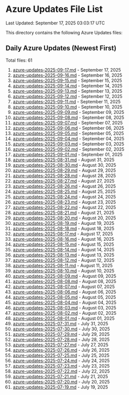 # Azure Updates File List

Last Updated: September 17, 2025 03:03:17 UTC

This directory contains the following Azure Updates files:

## Daily Azure Updates (Newest First)

Total files: 61

1. [azure-updates-2025-09-17.md](./azure-updates-2025-09-17.md) - September 17, 2025
2. [azure-updates-2025-09-16.md](./azure-updates-2025-09-16.md) - September 16, 2025
3. [azure-updates-2025-09-15.md](./azure-updates-2025-09-15.md) - September 15, 2025
4. [azure-updates-2025-09-14.md](./azure-updates-2025-09-14.md) - September 14, 2025
5. [azure-updates-2025-09-13.md](./azure-updates-2025-09-13.md) - September 13, 2025
6. [azure-updates-2025-09-12.md](./azure-updates-2025-09-12.md) - September 12, 2025
7. [azure-updates-2025-09-11.md](./azure-updates-2025-09-11.md) - September 11, 2025
8. [azure-updates-2025-09-10.md](./azure-updates-2025-09-10.md) - September 10, 2025
9. [azure-updates-2025-09-09.md](./azure-updates-2025-09-09.md) - September 09, 2025
10. [azure-updates-2025-09-08.md](./azure-updates-2025-09-08.md) - September 08, 2025
11. [azure-updates-2025-09-07.md](./azure-updates-2025-09-07.md) - September 07, 2025
12. [azure-updates-2025-09-06.md](./azure-updates-2025-09-06.md) - September 06, 2025
13. [azure-updates-2025-09-05.md](./azure-updates-2025-09-05.md) - September 05, 2025
14. [azure-updates-2025-09-04.md](./azure-updates-2025-09-04.md) - September 04, 2025
15. [azure-updates-2025-09-03.md](./azure-updates-2025-09-03.md) - September 03, 2025
16. [azure-updates-2025-09-02.md](./azure-updates-2025-09-02.md) - September 02, 2025
17. [azure-updates-2025-09-01.md](./azure-updates-2025-09-01.md) - September 01, 2025
18. [azure-updates-2025-08-31.md](./azure-updates-2025-08-31.md) - August 31, 2025
19. [azure-updates-2025-08-30.md](./azure-updates-2025-08-30.md) - August 30, 2025
20. [azure-updates-2025-08-29.md](./azure-updates-2025-08-29.md) - August 29, 2025
21. [azure-updates-2025-08-28.md](./azure-updates-2025-08-28.md) - August 28, 2025
22. [azure-updates-2025-08-27.md](./azure-updates-2025-08-27.md) - August 27, 2025
23. [azure-updates-2025-08-26.md](./azure-updates-2025-08-26.md) - August 26, 2025
24. [azure-updates-2025-08-25.md](./azure-updates-2025-08-25.md) - August 25, 2025
25. [azure-updates-2025-08-24.md](./azure-updates-2025-08-24.md) - August 24, 2025
26. [azure-updates-2025-08-23.md](./azure-updates-2025-08-23.md) - August 23, 2025
27. [azure-updates-2025-08-22.md](./azure-updates-2025-08-22.md) - August 22, 2025
28. [azure-updates-2025-08-21.md](./azure-updates-2025-08-21.md) - August 21, 2025
29. [azure-updates-2025-08-20.md](./azure-updates-2025-08-20.md) - August 20, 2025
30. [azure-updates-2025-08-19.md](./azure-updates-2025-08-19.md) - August 19, 2025
31. [azure-updates-2025-08-18.md](./azure-updates-2025-08-18.md) - August 18, 2025
32. [azure-updates-2025-08-17.md](./azure-updates-2025-08-17.md) - August 17, 2025
33. [azure-updates-2025-08-16.md](./azure-updates-2025-08-16.md) - August 16, 2025
34. [azure-updates-2025-08-15.md](./azure-updates-2025-08-15.md) - August 15, 2025
35. [azure-updates-2025-08-14.md](./azure-updates-2025-08-14.md) - August 14, 2025
36. [azure-updates-2025-08-13.md](./azure-updates-2025-08-13.md) - August 13, 2025
37. [azure-updates-2025-08-12.md](./azure-updates-2025-08-12.md) - August 12, 2025
38. [azure-updates-2025-08-11.md](./azure-updates-2025-08-11.md) - August 11, 2025
39. [azure-updates-2025-08-10.md](./azure-updates-2025-08-10.md) - August 10, 2025
40. [azure-updates-2025-08-09.md](./azure-updates-2025-08-09.md) - August 09, 2025
41. [azure-updates-2025-08-08.md](./azure-updates-2025-08-08.md) - August 08, 2025
42. [azure-updates-2025-08-07.md](./azure-updates-2025-08-07.md) - August 07, 2025
43. [azure-updates-2025-08-06.md](./azure-updates-2025-08-06.md) - August 06, 2025
44. [azure-updates-2025-08-05.md](./azure-updates-2025-08-05.md) - August 05, 2025
45. [azure-updates-2025-08-04.md](./azure-updates-2025-08-04.md) - August 04, 2025
46. [azure-updates-2025-08-03.md](./azure-updates-2025-08-03.md) - August 03, 2025
47. [azure-updates-2025-08-02.md](./azure-updates-2025-08-02.md) - August 02, 2025
48. [azure-updates-2025-08-01.md](./azure-updates-2025-08-01.md) - August 01, 2025
49. [azure-updates-2025-07-31.md](./azure-updates-2025-07-31.md) - July 31, 2025
50. [azure-updates-2025-07-30.md](./azure-updates-2025-07-30.md) - July 30, 2025
51. [azure-updates-2025-07-29.md](./azure-updates-2025-07-29.md) - July 29, 2025
52. [azure-updates-2025-07-28.md](./azure-updates-2025-07-28.md) - July 28, 2025
53. [azure-updates-2025-07-27.md](./azure-updates-2025-07-27.md) - July 27, 2025
54. [azure-updates-2025-07-26.md](./azure-updates-2025-07-26.md) - July 26, 2025
55. [azure-updates-2025-07-25.md](./azure-updates-2025-07-25.md) - July 25, 2025
56. [azure-updates-2025-07-24.md](./azure-updates-2025-07-24.md) - July 24, 2025
57. [azure-updates-2025-07-23.md](./azure-updates-2025-07-23.md) - July 23, 2025
58. [azure-updates-2025-07-22.md](./azure-updates-2025-07-22.md) - July 22, 2025
59. [azure-updates-2025-07-21.md](./azure-updates-2025-07-21.md) - July 21, 2025
60. [azure-updates-2025-07-20.md](./azure-updates-2025-07-20.md) - July 20, 2025
61. [azure-updates-2025-07-19.md](./azure-updates-2025-07-19.md) - July 19, 2025
